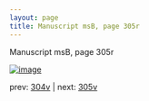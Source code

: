 ```yaml
---
layout: page
title: Manuscript msB, page 305r
---
```


Manuscript msB, page 305r

[![image](http://www.homermultitext.org/iipsrv?OBJ=IIP,1.0&FIF=/project/homer/pyramidal/deepzoom/hmt/vbbifolio/pending/vb_304v_305r.tif&WID=100&CVT=JPEG)](http://www.homermultitext.org/ict2/?urn=urn:cite2:hmt:vbbifolio.pending:vb_304v_305r)

prev:  [304v](../304v) | next:  [305v](../305v)

